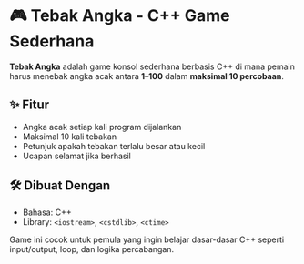 # 🎮 Tebak Angka - C++ Game Sederhana

**Tebak Angka** adalah game konsol sederhana berbasis C++ di mana pemain harus menebak angka acak antara **1–100** dalam **maksimal 10 percobaan**.

## ✨ Fitur
- Angka acak setiap kali program dijalankan
- Maksimal 10 kali tebakan
- Petunjuk apakah tebakan terlalu besar atau kecil
- Ucapan selamat jika berhasil

## 🛠️ Dibuat Dengan
- Bahasa: C++
- Library: `<iostream>`, `<cstdlib>`, `<ctime>`

Game ini cocok untuk pemula yang ingin belajar dasar-dasar C++ seperti input/output, loop, dan logika percabangan.

